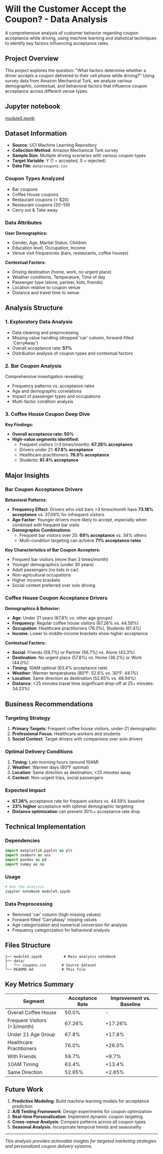 # Will the Customer Accept the Coupon? - Data Analysis

A comprehensive analysis of customer behavior regarding coupon acceptance while driving, using machine learning and statistical techniques to identify key factors influencing acceptance rates.

## Project Overview

This project explores the question: "What factors determine whether a driver accepts a coupon delivered to their cell phone while driving?" Using survey data from Amazon Mechanical Turk, we analyze various demographic, contextual, and behavioral factors that influence coupon acceptance across different venue types.

## Jupyter notebook

[module5.ipynb](/submission/module-5/module5.ipynb)

## Dataset Information

- **Source**: UCI Machine Learning Repository
- **Collection Method**: Amazon Mechanical Turk survey
- **Sample Size**: Multiple driving scenarios with various coupon types
- **Target Variable**: Y (1 = accepted, 0 = rejected)
- **Data File**: `data/coupons.csv`

### Coupon Types Analyzed
- Bar coupons
- Coffee House coupons  
- Restaurant coupons (< $20)
- Restaurant coupons ($20-$50)
- Carry out & Take away

### Data Attributes

**User Demographics:**
- Gender, Age, Marital Status, Children
- Education level, Occupation, Income
- Venue visit frequencies (bars, restaurants, coffee houses)

**Contextual Factors:**
- Driving destination (home, work, no urgent place)
- Weather conditions, Temperature, Time of day
- Passenger type (alone, partner, kids, friends)
- Location relative to coupon venue
- Distance and travel time to venue

## Analysis Structure

### 1. Exploratory Data Analysis
- Data cleaning and preprocessing
- Missing value handling (dropped 'car' column, forward-filled 'CarryAway')
- Overall acceptance rate: **57%**
- Distribution analysis of coupon types and contextual factors

### 2. Bar Coupon Analysis
Comprehensive investigation revealing:
- Frequency patterns vs. acceptance rates
- Age and demographic correlations
- Impact of passenger types and occupations
- Multi-factor condition analysis

### 3. Coffee House Coupon Deep Dive

**Key Findings:**
- **Overall acceptance rate: 50%**
- **High-value segments identified:**
  - Frequent visitors (>3 times/month): **67.26% acceptance**
  - Drivers under 21: **67.8% acceptance**
  - Healthcare practitioners: **76.0% acceptance**
  - Students: **61.4% acceptance**

## Major Insights

### Bar Coupon Acceptance Drivers

**Behavioral Patterns:**
- **Frequency Effect**: Drivers who visit bars >3 times/month have **73.18% acceptance** vs. 37.06% for infrequent visitors
- **Age Factor**: Younger drivers more likely to accept, especially when combined with frequent bar visits
- **Demographic Combinations**: 
  - Frequent bar visitors over 25: **69% acceptance** vs. 34% others
  - Multi-condition targeting can achieve **71% acceptance rates**

**Key Characteristics of Bar Coupon Accepters:**
- Frequent bar visitors (more than 3 times/month)
- Younger demographics (under 30 years)
- Adult passengers (no kids in car)
- Non-agricultural occupations
- Higher income brackets
- Social context preferred over solo driving

### Coffee House Coupon Acceptance Drivers

**Demographics & Behavior:**
- **Age**: Under 21 years (67.8% vs. other age groups)
- **Frequency**: Regular coffee house visitors (67.26% vs. 44.59%)
- **Occupation**: Healthcare practitioners (76.0%), Students (61.4%)
- **Income**: Lower to middle-income brackets show higher acceptance

**Contextual Factors:**
- **Social**: Friends (59.7%) or Partner (56.7%) vs. Alone (43.3%)
- **Destination**: No urgent place (57.8%) vs. Home (36.2%) or Work (44.0%)
- **Timing**: 10AM optimal (63.4% acceptance rate)
- **Weather**: Warmer temperatures (80°F: 52.6% vs. 30°F: 44.1%)
- **Location**: Same direction as destination (52.65% vs. 48.94%)
- **Distance**: <25 minutes travel time (significant drop-off at 25+ minutes: 34.23%)

## Business Recommendations

### Targeting Strategy
1. **Primary Targets**: Frequent coffee house visitors, under-21 demographic
2. **Professional Focus**: Healthcare workers and students
3. **Social Context**: Target drivers with companions over solo drivers

### Optimal Delivery Conditions
1. **Timing**: Late morning hours (around 10AM)
2. **Weather**: Warmer days (80°F optimal)
3. **Location**: Same direction as destination, <25 minutes away
4. **Context**: Non-urgent trips, social passengers

### Expected Impact
- **67.26%** acceptance rate for frequent visitors vs. 44.59% baseline
- **23% higher** acceptance with optimal demographic targeting
- **Distance optimization** can prevent 30%+ acceptance rate drop

## Technical Implementation

### Dependencies
```python
import matplotlib.pyplot as plt
import seaborn as sns
import pandas as pd
import numpy as np
```

### Usage
```bash
# Run the analysis
jupyter notebook module5.ipynb
```

### Data Preprocessing
- Removed 'car' column (high missing values)
- Forward-filled 'CarryAway' missing values
- Age categorization and numerical conversion for analysis
- Frequency categorization for behavioral analysis

## Files Structure
```
├── module5.ipynb          # Main analysis notebook
├── data/
│   └── coupons.csv       # Source dataset
└── README.md             # This file
```

## Key Metrics Summary

| Segment | Acceptance Rate | Improvement vs. Baseline |
|---------|----------------|-------------------------|
| Overall Coffee House | 50.0% | - |
| Frequent Visitors (>3/month) | 67.26% | +17.26% |
| Under 21 Age Group | 67.8% | +17.8% |
| Healthcare Practitioners | 76.0% | +26.0% |
| With Friends | 59.7% | +9.7% |
| 10AM Timing | 63.4% | +13.4% |
| Same Direction | 52.65% | +2.65% |

## Future Work

1. **Predictive Modeling**: Build machine learning models for acceptance prediction
2. **A/B Testing Framework**: Design experiments for coupon optimization
3. **Real-time Personalization**: Implement dynamic coupon targeting
4. **Cross-venue Analysis**: Compare patterns across all coupon types
5. **Seasonal Analysis**: Incorporate temporal trends and seasonality

---

*This analysis provides actionable insights for targeted marketing strategies and personalized coupon delivery systems.*